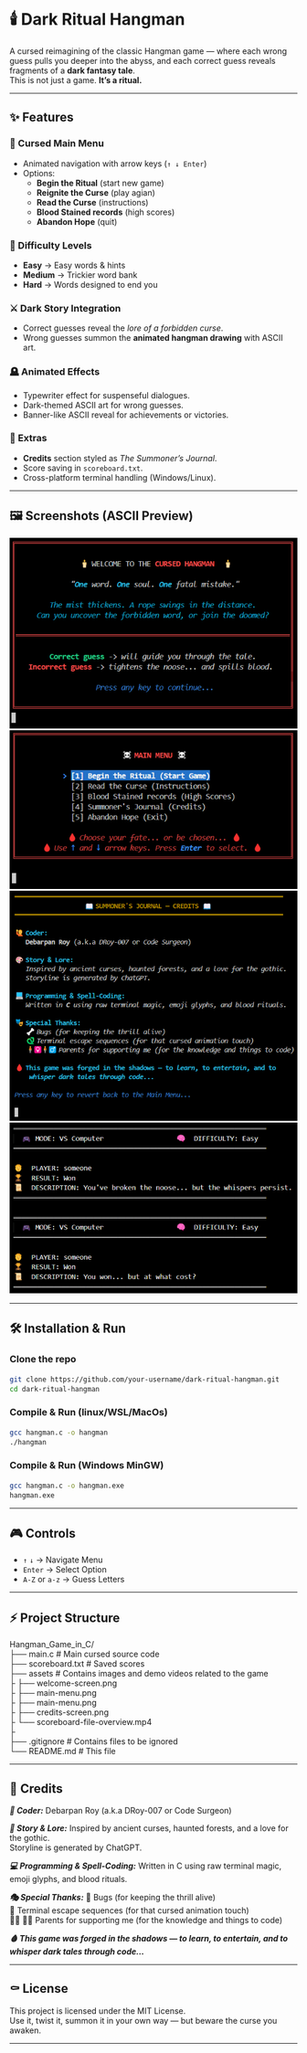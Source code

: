 # 🕯️ Dark Ritual Hangman

A cursed reimagining of the classic Hangman game — where each wrong guess pulls you deeper into the abyss, and each correct guess reveals fragments of a **dark fantasy tale**.  
This is not just a game. **It’s a ritual.**

---

## ✨ Features

### 🏮 Cursed Main Menu
- Animated navigation with arrow keys (`↑ ↓ Enter`)  
- Options:  
  - **Begin the Ritual** (start new game)  
  - **Reignite the Curse** (play agian)  
  - **Read the Curse** (instructions)  
  - **Blood Stained records** (high scores)  
  - **Abandon Hope** (quit)  

### 🔮 Difficulty Levels
- **Easy** → Easy words & hints  
- **Medium** → Trickier word bank  
- **Hard** → Words designed to end you  

### ⚔️ Dark Story Integration
- Correct guesses reveal the *lore of a forbidden curse*.  
- Wrong guesses summon the **animated hangman drawing** with ASCII art.  

### 🪦 Animated Effects
- Typewriter effect for suspenseful dialogues.  
- Dark-themed ASCII art for wrong guesses.  
- Banner-like ASCII reveal for achievements or victories.  

### 📜 Extras
- **Credits** section styled as *The Summoner’s Journal*.  
- Score saving in `scoreboard.txt`.  
- Cross-platform terminal handling (Windows/Linux).  

---

## 🖼️ Screenshots (ASCII Preview)

![Welcome Screen](assets/welcome-screen.png)  
![Main Menu](assets/main-menu.png)  
![Credits Screen](assets/credits-screen.png)  
![Scoreboard file Overview](assets/scoreboard-file-overview.png)  

---

## 🛠️ Installation & Run

### Clone the repo
```bash
git clone https://github.com/your-username/dark-ritual-hangman.git
cd dark-ritual-hangman
```

### Compile & Run (linux/WSL/MacOs)
```bash
gcc hangman.c -o hangman
./hangman
```

### Compile & Run (Windows MinGW)
```bash
gcc hangman.c -o hangman.exe
hangman.exe
```
---

## 🎮 Controls

- `↑` `↓` → Navigate Menu  
- `Enter` → Select Option  
- `A-Z` or `a-z` → Guess Letters  

---

## ⚡ Project Structure  

Hangman_Game_in_C/  
├── main.c            # Main cursed source code  
├── scoreboard.txt    # Saved scores  
├── assets            # Contains images and demo videos related to the game  
├   ├── welcome-screen.png  
├   ├── main-menu.png  
├   ├── main-menu.png  
├   ├── credits-screen.png  
├   └── scoreboard-file-overview.mp4  
├  
├── .gitignore        # Contains files to be ignored  
└── README.md         # This file  

---

## 📖 Credits  

***🙋 Coder:***
   Debarpan Roy (a.k.a DRoy-007 or Code Surgeon)  

***🎨 Story & Lore:***
   Inspired by ancient curses, haunted forests, and a love for the gothic.  
   Storyline is generated by ChatGPT.  

***💻 Programming & Spell-Coding:***
   Written in C using raw terminal magic, emoji glyphs, and blood rituals.  

***🎭 Special Thanks:***
   🦴 Bugs (for keeping the thrill alive)  
   🐍 Terminal escape sequences (for that cursed animation touch)  
   🧍‍♀️ 🧍‍♂️  Parents for supporting me (for the knowledge and things to code)  

***🩸 This game was forged in the shadows — to learn, to entertain, and to whisper dark tales through code...***

---

## ⚰️ License  

This project is licensed under the MIT License.  
Use it, twist it, summon it in your own way — but beware the curse you awaken.  

---
